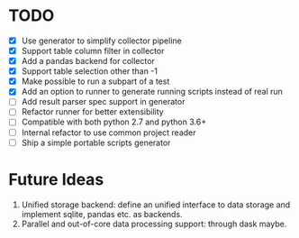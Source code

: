 # TODO

- [x] Use generator to simplify collector pipeline
- [x] Support table column filter in collector
- [x] Add a pandas backend for collector
- [x] Support table selection other than -1
- [x] Make possible to run a subpart of a test
- [x] Add an option to runner to generate running scripts instead of real run
- [ ] Add result parser spec support in generator
- [ ] Refactor runner for better extensibility
- [ ] Compatible with both python 2.7 and python 3.6+
- [ ] Internal refactor to use common project reader
- [ ] Ship a simple portable scripts generator

# Future Ideas

1. Unified storage backend: define an unified interface to data storage and
   implement sqlite, pandas etc. as backends.
2. Parallel and out-of-core data processing support: through dask maybe.
